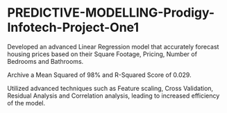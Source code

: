 # PREDICTIVE-MODELLING-Prodigy-Infotech-Project-One1
Developed an advanced Linear Regression model that accurately forecast housing prices based on their Square Footage, Pricing, Number of Bedrooms and Bathrooms. 

Archive a Mean Squared of 98% and R-Squared Score of 0.029. 

Utilized advanced techniques such as Feature scaling, Cross Validation, Residual Analysis and Correlation analysis, leading to increased efficiency of the model. 
